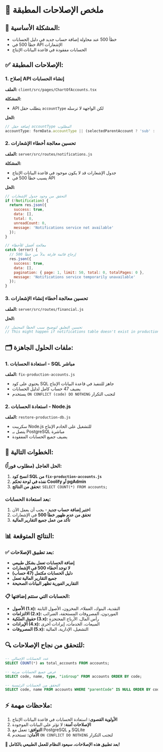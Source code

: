 # 🔧 ملخص الإصلاحات المطبقة

## 🚨 **المشكلة الأساسية:**
- خطأ 500 عند محاولة إضافة حساب جديد في دليل الحسابات
- خطأ 500 في API الإشعارات
- الحسابات مفقودة في قاعدة البيانات الإنتاج

## ✅ **الإصلاحات المطبقة:**

### 1. **إصلاح API إنشاء الحسابات**
**الملف:** `client/src/pages/ChartOfAccounts.tsx`

**المشكلة:** 
- API يتطلب حقل `accountType` لكن الواجهة لا ترسله

**الحل:**
```typescript
// إضافة حقل accountType المطلوب
accountType: formData.accountType || (selectedParentAccount ? 'sub' : 'main')
```

### 2. **تحسين معالجة أخطاء الإشعارات**
**الملف:** `server/src/routes/notifications.js`

**المشكلة:**
- جدول الإشعارات قد لا يكون موجود في قاعدة البيانات الإنتاج
- يسبب خطأ 500 في API

**الحل:**
```javascript
// التحقق من وجود جدول الإشعارات
if (!Notification) {
  return res.json({
    success: true,
    data: [],
    total: 0,
    unreadCount: 0,
    message: 'Notifications service not available'
  });
}

// معالجة أفضل للأخطاء
catch (error) {
  // إرجاع قائمة فارغة بدلاً من خطأ 500
  res.json({
    success: true,
    data: [],
    pagination: { page: 1, limit: 50, total: 0, totalPages: 0 },
    message: 'Notifications service temporarily unavailable'
  });
}
```

### 3. **تحسين معالجة أخطاء إنشاء الإشعارات**
**الملف:** `server/src/routes/financial.js`

**الحل:**
```javascript
// تحسين التعليق لتوضيح سبب الخطأ المحتمل
// This might happen if notifications table doesn't exist in production
```

## 🗂️ **ملفات الحلول الجاهزة:**

### 1. **استعادة الحسابات - SQL مباشر**
**الملف:** `fix-production-accounts.js`
- يحتوي على كود SQL جاهز للتنفيذ في قاعدة البيانات الإنتاج
- يضيف 47 حساب كامل لدليل الحسابات
- يستخدم `ON CONFLICT (code) DO NOTHING` لتجنب التكرار

### 2. **استعادة الحسابات - Node.js**
**الملف:** `restore-production-db.js`
- سكريبت Node.js للتشغيل على الخادم الإنتاج
- يتصل بـ PostgreSQL مباشرة
- يضيف جميع الحسابات المفقودة

## 🎯 **الخطوات التالية:**

### **الحل العاجل (مطلوب فوراً):**
1. **انسخ كود SQL من `fix-production-accounts.js`**
2. **نفذه في لوحة تحكم Coolify أو pgAdmin**
3. **تحقق من النتائج:** `SELECT COUNT(*) FROM accounts;`

### **بعد استعادة الحسابات:**
1. **اختبر إضافة حساب جديد** - يجب أن يعمل الآن
2. **تحقق من عدم ظهور خطأ 500** في الإشعارات
3. **تأكد من عمل جميع التقارير المالية**

## 📊 **النتائج المتوقعة:**

### ✅ **بعد تطبيق الإصلاحات:**
- **إضافة الحسابات تعمل بشكل طبيعي**
- **لا توجد أخطاء 500 في الإشعارات**
- **دليل الحسابات مكتمل (47 حساب)**
- **جميع التقارير المالية تعمل**
- **التقارير الفورية تظهر البيانات الصحيحة**

### 📋 **الحسابات التي ستتم إضافتها:**
- **الأصول (1.x):** النقدية، البنوك، العملاء، المخزون، الأصول الثابتة
- **الالتزامات (2.x):** الموردون، المصروفات المستحقة، الضرائب
- **حقوق الملكية (3.x):** رأس المال، الأرباح المحتجزة
- **الإيرادات (4.x):** المبيعات، الخدمات، إيرادات أخرى
- **المصروفات (5.x):** التشغيل، الإدارية، المالية

## 🔍 **للتحقق من نجاح الإصلاحات:**

```sql
-- عدد الحسابات الإجمالي
SELECT COUNT(*) as total_accounts FROM accounts;

-- عرض جميع الحسابات مرتبة
SELECT code, name, type, "isGroup" FROM accounts ORDER BY code;

-- التحقق من الحسابات الرئيسية
SELECT code, name FROM accounts WHERE "parentCode" IS NULL ORDER BY code;
```

## ⚡ **ملاحظات مهمة:**

1. **الأولوية القصوى:** استعادة الحسابات في قاعدة البيانات الإنتاج
2. **الإصلاحات آمنة:** لا تؤثر على البيانات الموجودة
3. **التوافق:** تعمل مع PostgreSQL و SQLite
4. **الأمان:** تستخدم `ON CONFLICT DO NOTHING` لتجنب التكرار

**🎉 بعد تطبيق هذه الإصلاحات، سيعود النظام للعمل الطبيعي بالكامل!**
